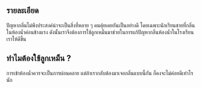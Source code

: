 ## รายละเอียด
ปัญหากลิ่นไม่พึงประสงค์น่าจะเป็นสิ่งที่หลาย ๆ คนคุ้ยเคยกันเป็นอย่างดี โดยเฉพาะนักเรียนชายที่กลิ่นในห้องน้ำค่อนข้างแรง ดังนั้นเราจึงต้องการใช้ลูกเหม็นมาช่วยในการแก้ปัญหากลิ่นห้องน้ำในโรงเรียนเราให้ดีขึ้น
## ทำไมต้องใช้ลูกเหม็น ?
การเข้าห้องน้ำควรจะเป็นการผ่อนคลาย แต่ถ้าเรากลับต้องมาเจอกลิ่นแบบนี้กัน ก็คงจะไม่ค่อยดีเท่าไรนัก
<!--stackedit_data:
eyJoaXN0b3J5IjpbLTg5ODM4NTUzOSwxNjkxNDEyOTYwLC01Nz
QyMjQ3NDIsLTExNDkwMTk1MzJdfQ==
-->